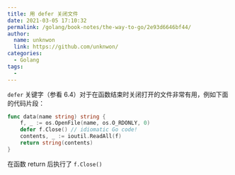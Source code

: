 ```yaml
---
title: 用 defer 关闭文件
date: 2021-03-05 17:10:32
permalink: /golang/book-notes/the-way-to-go/2e93d6646bf44/
author: 
  name: unknwon
  link: https://github.com/unknwon/
categories:
  - Golang
tags:
  - 
---
```


`defer` 关键字（参看 6.4）对于在函数结束时关闭打开的文件非常有用，例如下面的代码片段：

```go
func data(name string) string {
	f, _ := os.OpenFile(name, os.O_RDONLY, 0)
	defer f.Close() // idiomatic Go code!
	contents, _ := ioutil.ReadAll(f)
	return string(contents)
}
```

在函数 return 后执行了 `f.Close()`
